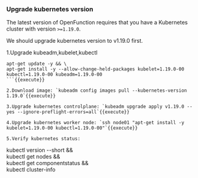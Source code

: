 ### Upgrade kubernetes version

The latest version of OpenFunction requires that you have a Kubernetes cluster with version ``>=1.19.0``.

We should upgrade kubernetes version to v1.19.0 first.

1.Upgrade kubeadm,kubelet,kubectl
```
apt-get update -y && \
apt-get install -y --allow-change-held-packages kubelet=1.19.0-00 kubectl=1.19.0-00 kubeadm=1.19.0-00
```{{execute}}

2.Download image: `kubeadm config images pull --kubernetes-version 1.19.0`{{execute}}

3.Upgrade kubernetes controlplane: `kubeadm upgrade apply v1.19.0 --yes --ignore-preflight-errors=all`{{execute}}

4.Upgrade kubernetes worker node: `ssh node01 "apt-get install -y kubelet=1.19.0-00 kubectl=1.19.0-00"`{{execute}}

5.Verify kubernetes status:
```
kubectl version --short && \
kubectl get nodes && \
kubectl get componentstatus && \
kubectl cluster-info
```{{execute}}